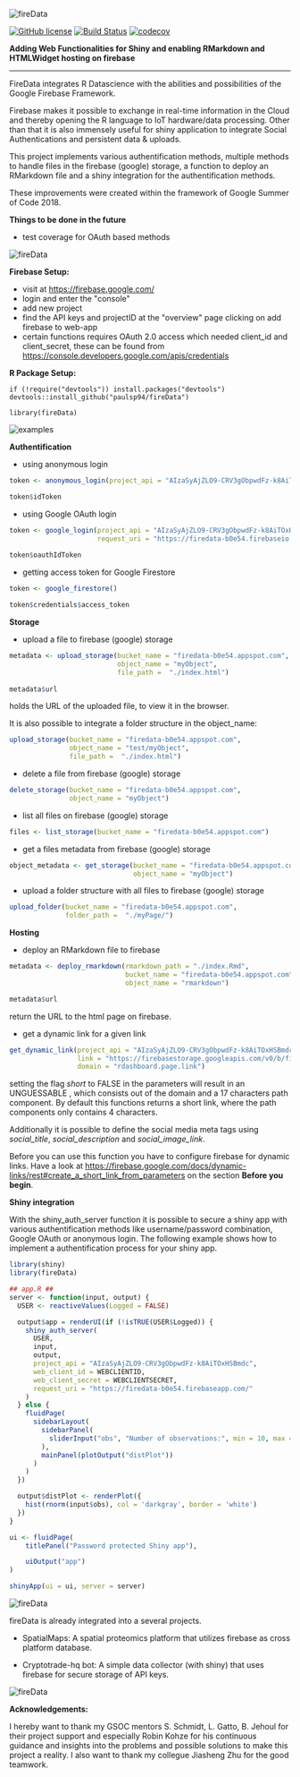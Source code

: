 ![fireData](http://frapbot.kohze.com/fireData/topImage6.jpg)

[![GitHub license](https://img.shields.io/badge/license-MIT-blue.svg)](https://raw.githubusercontent.com/paulsp94/fireData/master/LICENSE.txt)
[![Build Status](https://travis-ci.org/Kohze/fireData.svg?branch=master)](https://travis-ci.org/paulsp94/fireData)
[![codecov](https://codecov.io/gh/Kohze/fireData/branch/master/graph/badge.svg)](https://codecov.io/gh/paulsp94/fireData)

**Adding Web Functionalities for Shiny and enabling RMarkdown and HTMLWidget hosting on firebase**

--- 

FireData integrates R Datascience with the abilities and possibilities of the Google Firebase Framework.

Firebase makes it possible to exchange in real-time information in the Cloud and thereby opening the R language to IoT hardware/data processing. Other than that it is also immensely useful for shiny application to integrate Social Authentications and persistent data & uploads.

This project implements various authentification methods, multiple methods to handle files in the firebase (google) storage, a function to deploy an RMarkdown file and a shiny integration for the authentification methods.

These improvements were created within the framework of Google Summer of Code 2018. 

**Things to be done in the future**

- test coverage for OAuth based methods

![fireData](http://frapbot.kohze.com/fireData/setup2.jpg)

**Firebase Setup:**
- visit at https://firebase.google.com/
- login and enter the "console"
- add new project
- find the API keys and projectID at the "overview" page clicking on add firebase to web-app
- certain functions requires OAuth 2.0 access which needed client_id and client_secret, these can be found from https://console.developers.google.com/apis/credentials

**R Package Setup:**

```
if (!require("devtools")) install.packages("devtools")
devtools::install_github("paulsp94/fireData")

library(fireData)
```

![examples](http://frapbot.kohze.com/fireData/examples2.jpg)

**Authentification**

- using anonymous login

```r
token <- anonymous_login(project_api = "AIzaSyAjZLO9-CRV3gObpwdFz-k8AiTOxHSBmdc")

token$idToken
```

- using Google OAuth login

```r
token <- google_login(project_api = "AIzaSyAjZLO9-CRV3gObpwdFz-k8AiTOxHSBmdc", 
                      request_uri = "https://firedata-b0e54.firebaseio.com/")
                      
token$oauthIdToken
```

- getting access token for Google Firestore

```r
token <- google_firestore()

token$credentials$access_token
```

**Storage**

- upload a file to firebase (google) storage

```r
metadata <- upload_storage(bucket_name = "firedata-b0e54.appspot.com",
                           object_name = "myObject", 
                           file_path =  "./index.html")
                           
metadata$url
```

holds the URL of the uploaded file, to view it in the browser.

It is also possible to integrate a folder structure in the object_name:

```r
upload_storage(bucket_name = "firedata-b0e54.appspot.com",
               object_name = "test/myObject", 
               file_path =  "./index.html")
```

- delete a file from firebase (google) storage

```r
delete_storage(bucket_name = "firedata-b0e54.appspot.com",
               object_name = "myObject")
```

- list all files on firebase (google) storage

```r
files <- list_storage(bucket_name = "firedata-b0e54.appspot.com")
```

- get a files metadata from firebase (google) storage

```r
object_metadata <- get_storage(bucket_name = "firedata-b0e54.appspot.com",
                               object_name = "myObject")
```

- upload a folder structure with all files to firebase (google) storage

```r
upload_folder(bucket_name = "firedata-b0e54.appspot.com",
              folder_path =  "./myPage/")
```

**Hosting**

- deploy an RMarkdown file to firebase

```r
metadata <- deploy_rmarkdown(rmarkdown_path = "./index.Rmd",
                             bucket_name = "firedata-b0e54.appspot.com",
                             object_name = "rmarkdown")

metadata$url
```

return the URL to the html page on firebase.

- get a dynamic link for a given link

```r
get_dynamic_link(project_api = "AIzaSyAjZLO9-CRV3gObpwdFz-k8AiTOxHSBmdc", 
                 link = "https://firebasestorage.googleapis.com/v0/b/fir-abf00.appspot.com/o/interactive?alt=media&token=74c8f4cf-6299-4d92-9179-e778f0c40b1b", 
                 domain = "rdashboard.page.link")
```

setting the flag *short* to FALSE in the parameters will result in an UNGUESSABLE , which consists out of the domain and a 17 characters path component. By default this functions returns a short link, where the path components only contains 4 characters.

Additionally it is possible to define the social media meta tags using *social_title*, *social_description* and *social_image_link*.

Before you can use this function you have to configure firebase for dynamic links. Have a look at https://firebase.google.com/docs/dynamic-links/rest#create_a_short_link_from_parameters on the section **Before you begin**.

**Shiny integration**

With the shiny_auth_server function it is possible to secure a shiny app with various authentification methods like username/password combination, Google OAuth or anonymous login. The following example shows how to implement a authentification process for your shiny app.

```r  
library(shiny)
library(fireData)

## app.R ##
server <- function(input, output) {
  USER <- reactiveValues(Logged = FALSE)

  output$app = renderUI(if (!isTRUE(USER$Logged)) {
    shiny_auth_server(
      USER,
      input,
      output,
      project_api = "AIzaSyAjZLO9-CRV3gObpwdFz-k8AiTOxHSBmdc",
      web_client_id = WEBCLIENTID,
      web_client_secret = WEBCLIENTSECRET,
      request_uri = "https://firedata-b0e54.firebaseapp.com/"
    )
  } else {
    fluidPage(
      sidebarLayout(
        sidebarPanel(
          sliderInput("obs", "Number of observations:", min = 10, max = 500, value = 100)
        ),
        mainPanel(plotOutput("distPlot"))
      )
    )
  })

  output$distPlot <- renderPlot({
    hist(rnorm(input$obs), col = 'darkgray', border = 'white')
  })
}

ui <- fluidPage(
    titlePanel("Password protected Shiny app"),

    uiOutput("app")
)

shinyApp(ui = ui, server = server)
```

![fireData](http://frapbot.kohze.com/fireData/related2.jpg)

fireData is already integrated into a several projects. 

- SpatialMaps: A spatial proteomics platform that utilizes firebase as cross platform database.

- Cryptotrade-hq bot: A simple data collector (with shiny) that uses firebase for secure storage of API keys.


![fireData](http://frapbot.kohze.com/fireData/development2.jpg)

**Acknowledgements:**

I hereby want to thank my GSOC mentors S. Schmidt, L. Gatto, B. Jehoul for their project support and especially Robin Kohze for his continuous guidance and insights into the problems and possible solutions to make this project a reality. I also want to thank my collegue Jiasheng Zhu for the good teamwork. 
